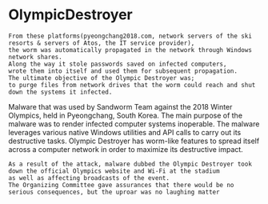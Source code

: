 # OlympicDestroyer
    From these platforms(pyeongchang2018.com, network servers of the ski resorts & servers of Atos, the IT service provider), 
    the worm was automatically propagated in the network through Windows network shares. 
    Along the way it stole passwords saved on infected computers, 
    wrote them into itself and used them for subsequent propagation. 
    The ultimate objective of the Olympic Destroyer was;
    to purge files from network drives that the worm could reach and shut down the systems it infected.

Malware that was used by Sandworm Team against the 2018 Winter Olympics, held in Pyeongchang, South Korea. The main purpose of the malware was to render infected computer systems inoperable. The malware leverages various native Windows utilities and API calls to carry out its destructive tasks. 
Olympic Destroyer has worm-like features to spread itself across a computer network in order to maximize its destructive impact.

    As a result of the attack, malware dubbed the Olympic Destroyer took down the official Olympics website and Wi-Fi at the stadium 
    as well as affecting broadcasts of the event. 
    The Organizing Committee gave assurances that there would be no serious consequences, but the uproar was no laughing matter
